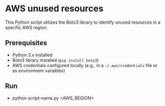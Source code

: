 # AWS unused resources

This Python script utilizes the Boto3 library to identify unused resources in a specific AWS region.

## Prerequisites

- Python 3.x installed
- Boto3 library installed (`pip install boto3`)
- AWS credentials configured locally (e.g., in a `~/.aws/credentials` file or as environment variables)

## Run
 - python script-name.py <AWS_REGION>